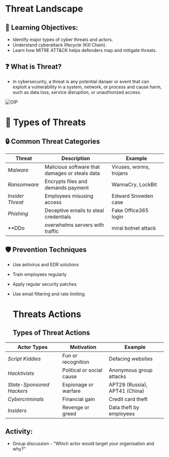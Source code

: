 # Threat Landscape

## 🧠 Learning Objectives:
- Identify major types of cyber threats and actors.  
- Understand cyberattack lifecycle (Kill Chain).  
- Learn how MITRE ATT&CK helps defenders map and mitigate threats.



## ❓ What is Threat?
- In cybersecurity, a threat is any potential danaer or event that can exploit a vulnerability in a system, network, or process and cause harm, such as data loss, service disruption, or unauthorized access.


![OIP](https://github.com/user-attachments/assets/d969bc98-3115-4c81-8c6a-6997830ed120)



# 🧨 Types of Threats

## 🔒 Common Threat Categories

| Threat           | Description                                    | Example 
|------------------|------------------------------------------------|----------------------------------------------------------
| *Malware*        | Malicious software that damages or steals data | Viruses, worms, trojans 
| *Ransomware*     | Encrypts files and demands payment             | WannaCry, LockBit
| *Insider Threat* | Employees misusing access                      | Edward Snowden case 
| *Phishing*       | Deceptive emails to steal credentials          | Fake Office365 login 
| **DDo            | overwhelms servers with traffic                | mirai botnet attack 

## 🛡 Prevention Techniques
- Use antivirus and EDR solutions  
- Train employees regularly  
- Apply regular security patches  
- Use email filtering and rate limiting

  # Threats Actions
  ## Types of Threat Actions
|Actor Types                |Motivation               |Example                      |
|---------------------------|-------------------------|-----------------------------|
|*Script Kiddies*         |Fun or recognition       |Defacing websites            |
|*Hacktivists*            |Political or social cause|Anonymous group attacks      |
|*State-Sponsored Hackers*|Espionage or warfare     |APT29 (Russia), APT41 (China)|
|*Cybercriminals*         |Financial gain           |Credit card theft            |
|*Insiders*               |Revenge or greed         |Data theft by employees      |

## Activity:
- Group discussion - "Which actor would target your organisation and why?"
